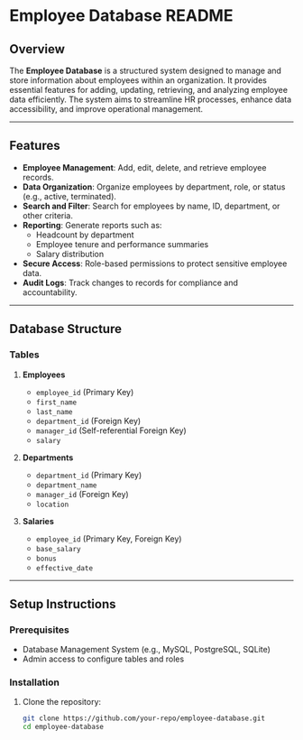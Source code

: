 # Employee Database README

## Overview

The **Employee Database** is a structured system designed to manage and store information about employees within an organization. It provides essential features for adding, updating, retrieving, and analyzing employee data efficiently. The system aims to streamline HR processes, enhance data accessibility, and improve operational management.

---

## Features

- **Employee Management**: Add, edit, delete, and retrieve employee records.
- **Data Organization**: Organize employees by department, role, or status (e.g., active, terminated).
- **Search and Filter**: Search for employees by name, ID, department, or other criteria.
- **Reporting**: Generate reports such as:
  - Headcount by department
  - Employee tenure and performance summaries
  - Salary distribution
- **Secure Access**: Role-based permissions to protect sensitive employee data.
- **Audit Logs**: Track changes to records for compliance and accountability.

---

## Database Structure

### Tables

1. **Employees**
   - `employee_id` (Primary Key)
   - `first_name`
   - `last_name`
   - `department_id` (Foreign Key)
   - `manager_id` (Self-referential Foreign Key)
   - `salary`

2. **Departments**
   - `department_id` (Primary Key)
   - `department_name`
   - `manager_id` (Foreign Key)
   - `location`

3. **Salaries**
   - `employee_id` (Primary Key, Foreign Key)
   - `base_salary`
   - `bonus`
   - `effective_date`

---

## Setup Instructions

### Prerequisites

- Database Management System (e.g., MySQL, PostgreSQL, SQLite)
- Admin access to configure tables and roles

### Installation

1. Clone the repository:
   ```bash
   git clone https://github.com/your-repo/employee-database.git
   cd employee-database







